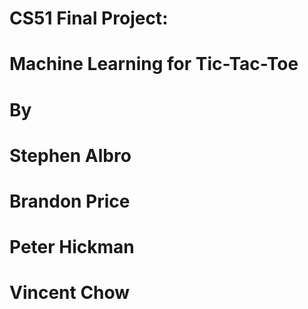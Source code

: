 # CS51 Final Project: 
# Machine Learning for Tic-Tac-Toe

# By 

# Stephen Albro
# Brandon Price
# Peter Hickman
# Vincent Chow

